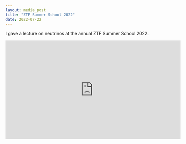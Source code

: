 ```yaml
---
layout: media_post
title: "ZTF Summer School 2022"
date: 2022-07-22
---
```

I gave a lecture on neutrinos at the annual ZTF Summer School 2022.

<iframe width="560" height="315" src="https://www.youtube.com/embed/chyUM-rU7gY" frameborder="0" allow="accelerometer; autoplay; clipboard-write; encrypted-media; gyroscope; picture-in-picture" allowfullscreen></iframe>